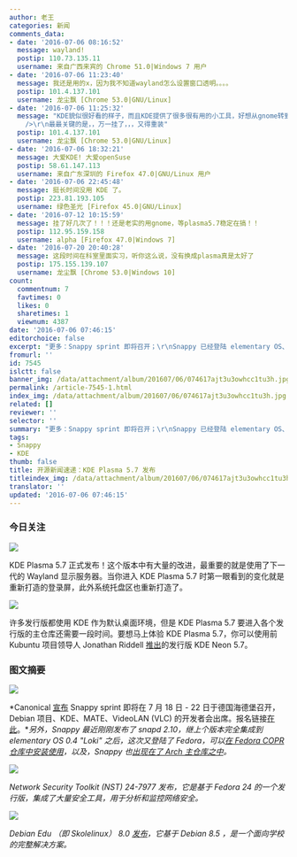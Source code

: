 ```yaml
---
author: 老王
categories: 新闻
comments_data:
- date: '2016-07-06 08:16:52'
  message: wayland!
  postip: 110.73.135.11
  username: 来自广西来宾的 Chrome 51.0|Windows 7 用户
- date: '2016-07-06 11:23:40'
  message: 我还是用的x，因为我不知道wayland怎么设置窗口透明。。。。
  postip: 101.4.137.101
  username: 龙尘飘 [Chrome 53.0|GNU/Linux]
- date: '2016-07-06 11:25:32'
  message: "KDE貌似很好看的样子，而且KDE提供了很多很有用的小工具，好想从gnome转到KDE啊，不过才找到一个mac-like的主题，不舍得啊。。。<br
    />\r\n最最关键的是，，万一挂了，，，又得重装"
  postip: 101.4.137.101
  username: 龙尘飘 [Chrome 53.0|GNU/Linux]
- date: '2016-07-06 18:32:21'
  message: 大爱KDE! 大爱openSuse
  postip: 58.61.147.113
  username: 来自广东深圳的 Firefox 47.0|GNU/Linux 用户
- date: '2016-07-06 22:45:48'
  message: 挺长时间没用 KDE 了。
  postip: 223.81.193.105
  username: 绿色圣光 [Firefox 45.0|GNU/Linux]
- date: '2016-07-12 10:15:59'
  message: 挂了好几次了！！！还是老实的用gnome，等plasma5.7稳定在搞！！
  postip: 112.95.159.158
  username: alpha [Firefox 47.0|Windows 7]
- date: '2016-07-20 20:40:28'
  message: 这段时间在科室里面实习，听你这么说，没有换成plasma真是太好了
  postip: 175.155.139.107
  username: 龙尘飘 [Chrome 53.0|Windows 10]
count:
  commentnum: 7
  favtimes: 0
  likes: 0
  sharetimes: 1
  viewnum: 4387
date: '2016-07-06 07:46:15'
editorchoice: false
excerpt: "更多：Snappy sprint 即将召开；\r\nSnappy 已经登陆 elementary OS、Fedora COPR、Arch 主仓库。"
fromurl: ''
id: 7545
islctt: false
banner_img: /data/attachment/album/201607/06/074617ajt3u3owhcc1tu3h.jpg
permalink: /article-7545-1.html
index_img: /data/attachment/album/201607/06/074617ajt3u3owhcc1tu3h.jpg
related: []
reviewer: ''
selector: ''
summary: "更多：Snappy sprint 即将召开；\r\nSnappy 已经登陆 elementary OS、Fedora COPR、Arch 主仓库。"
tags:
- Snappy
- KDE
thumb: false
title: 开源新闻速递：KDE Plasma 5.7 发布
titleindex_img: /data/attachment/album/201607/06/074617ajt3u3owhcc1tu3h.jpg
translator: ''
updated: '2016-07-06 07:46:15'
---
```


### 今日关注


![](/data/attachment/album/201607/06/074617ajt3u3owhcc1tu3h.jpg)


KDE Plasma 5.7 正式发布！这个版本中有大量的改进，最重要的就是使用了下一代的 Wayland 显示服务器。当你进入 KDE Plasma 5.7 时第一眼看到的变化就是重新打造的登录屏，此外系统托盘区也重新打造了。


![](/data/attachment/album/201607/06/074618kdtfm5v9ba4d9u9m.jpg)


许多发行版都使用 KDE 作为默认桌面环境，但是 KDE Plasma 5.7 要进入各个发行版的主仓库还需要一段时间。要想马上体验 KDE Plasma 5.7，你可以使用前 Kubuntu 项目领导人 Jonathan Riddell [推出](http://jriddell.org/2016/07/05/kde-neon-5-7/)的发行版 KDE Neon 5.7。


### 图文摘要


![](/data/attachment/album/201607/06/071403z22u3xp2rmum26xp.jpg)


*Canonical [宣布](https://developer.ubuntu.com/en/blog/2016/07/04/shaping-universal-snaps/) Snappy sprint 即将在 7 月 18 日 - 22 日于德国海德堡召开，Debian 项目、KDE、MATE、VideoLAN (VLC) 的开发者会出席。报名链接[在此](https://docs.google.com/forms/d/1sBovCdRb8oKCEVvA69mHX2Ty1RPxxrN3REj6RiRaBCs/viewform)。**另外，Snappy 最近刚刚发布了 snapd 2.10，继上个版本完全集成到 elementary OS 0.4 "Loki" 之后，这次又登陆了 Fedora，可以[在 Fedora COPR 仓库中安装使用](http://www.zygoon.pl/2016/07/snapd-2010-released-to-fedora-copr.html)，以及，Snappy 也[出现在了 Arch 主仓库之中](http://www.zygoon.pl/2016/07/snappy-in-arch-moved-to-community-repo.html)。*


![](/data/attachment/album/201607/06/072840x1zuujfbo4uwwwvg.jpg)


*Network Security Toolkit (NST) 24-7977 发布，它是基于 Fedora 24 的一个发行版，集成了大量安全工具，用于分析和监控网络安全。*


![](/data/attachment/album/201607/06/073201x8s8b7cbjyo7jgbr.jpg)


*Debian Edu （即 Skolelinux） 8.0 [发布](https://www.debian.org/News/2016/20160702)，它基于 Debian 8.5 ，是一个面向学校的完整解决方案。*